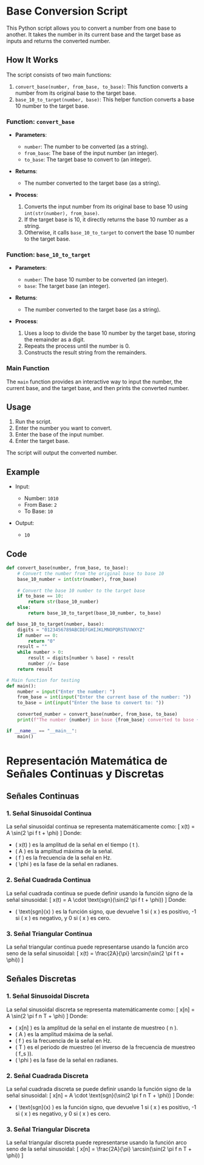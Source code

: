 
# Base Conversion Script

This Python script allows you to convert a number from one base to another. It takes the number in its current base and the target base as inputs and returns the converted number.

## How It Works

The script consists of two main functions:

1. `convert_base(number, from_base, to_base)`: This function converts a number from its original base to the target base.
2. `base_10_to_target(number, base)`: This helper function converts a base 10 number to the target base.

### Function: `convert_base`

- **Parameters**:
  - `number`: The number to be converted (as a string).
  - `from_base`: The base of the input number (an integer).
  - `to_base`: The target base to convert to (an integer).

- **Returns**:
  - The number converted to the target base (as a string).

- **Process**:
  1. Converts the input number from its original base to base 10 using `int(str(number), from_base)`.
  2. If the target base is 10, it directly returns the base 10 number as a string.
  3. Otherwise, it calls `base_10_to_target` to convert the base 10 number to the target base.

### Function: `base_10_to_target`

- **Parameters**:
  - `number`: The base 10 number to be converted (an integer).
  - `base`: The target base (an integer).

- **Returns**:
  - The number converted to the target base (as a string).

- **Process**:
  1. Uses a loop to divide the base 10 number by the target base, storing the remainder as a digit.
  2. Repeats the process until the number is 0.
  3. Constructs the result string from the remainders.

### Main Function

The `main` function provides an interactive way to input the number, the current base, and the target base, and then prints the converted number.

## Usage

1. Run the script.
2. Enter the number you want to convert.
3. Enter the base of the input number.
4. Enter the target base.

The script will output the converted number.

## Example

- Input:
  - Number: `1010`
  - From Base: `2`
  - To Base: `10`

- Output:
  - `10`

## Code

```python
def convert_base(number, from_base, to_base):
    # Convert the number from the original base to base 10
    base_10_number = int(str(number), from_base)
    
    # Convert the base 10 number to the target base
    if to_base == 10:
        return str(base_10_number)
    else:
        return base_10_to_target(base_10_number, to_base)

def base_10_to_target(number, base):
    digits = "0123456789ABCDEFGHIJKLMNOPQRSTUVWXYZ"
    if number == 0:
        return "0"
    result = ""
    while number > 0:
        result = digits[number % base] + result
        number //= base
    return result

# Main function for testing
def main():
    number = input("Enter the number: ")
    from_base = int(input("Enter the current base of the number: "))
    to_base = int(input("Enter the base to convert to: "))
    
    converted_number = convert_base(number, from_base, to_base)
    print(f"The number {number} in base {from_base} converted to base {to_base} is: {converted_number}")

if __name__ == "__main__":
    main()
```

# Representación Matemática de Señales Continuas y Discretas

## Señales Continuas

### 1. Señal Sinusoidal Continua
La señal sinusoidal continua se representa matemáticamente como:
\[ x(t) = A \sin(2 \pi f t + \phi) \]
Donde:
- \( x(t) \) es la amplitud de la señal en el tiempo \( t \).
- \( A \) es la amplitud máxima de la señal.
- \( f \) es la frecuencia de la señal en Hz.
- \( \phi \) es la fase de la señal en radianes.

### 2. Señal Cuadrada Continua
La señal cuadrada continua se puede definir usando la función signo de la señal sinusoidal:
\[ x(t) = A \cdot \text{sgn}(\sin(2 \pi f t + \phi)) \]
Donde:
- \( \text{sgn}(x) \) es la función signo, que devuelve 1 si \( x \) es positivo, -1 si \( x \) es negativo, y 0 si \( x \) es cero.

### 3. Señal Triangular Continua
La señal triangular continua puede representarse usando la función arco seno de la señal sinusoidal:
\[ x(t) = \frac{2A}{\pi} \arcsin(\sin(2 \pi f t + \phi)) \]

## Señales Discretas

### 1. Señal Sinusoidal Discreta
La señal sinusoidal discreta se representa matemáticamente como:
\[ x[n] = A \sin(2 \pi f n T + \phi) \]
Donde:
- \( x[n] \) es la amplitud de la señal en el instante de muestreo \( n \).
- \( A \) es la amplitud máxima de la señal.
- \( f \) es la frecuencia de la señal en Hz.
- \( T \) es el periodo de muestreo (el inverso de la frecuencia de muestreo \( f_s \)).
- \( \phi \) es la fase de la señal en radianes.

### 2. Señal Cuadrada Discreta
La señal cuadrada discreta se puede definir usando la función signo de la señal sinusoidal:
\[ x[n] = A \cdot \text{sgn}(\sin(2 \pi f n T + \phi)) \]
Donde:
- \( \text{sgn}(x) \) es la función signo, que devuelve 1 si \( x \) es positivo, -1 si \( x \) es negativo, y 0 si \( x \) es cero.

### 3. Señal Triangular Discreta
La señal triangular discreta puede representarse usando la función arco seno de la señal sinusoidal:
\[ x[n] = \frac{2A}{\pi} \arcsin(\sin(2 \pi f n T + \phi)) \]

